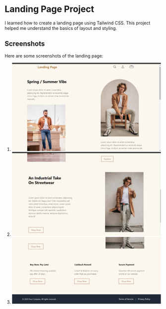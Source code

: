 # Landing Page Project

I learned how to create a landing page using Tailwind CSS. This project helped me understand the basics of layout and styling.

## Screenshots

Here are some screenshots of the landing page:

1. ![Landing Page 1](Images/img-landing-1.png)
2. ![Landing Page 2](Images/img-landing-2.png)
3. ![Landing Page 3](Images/img-landing-3.png)
